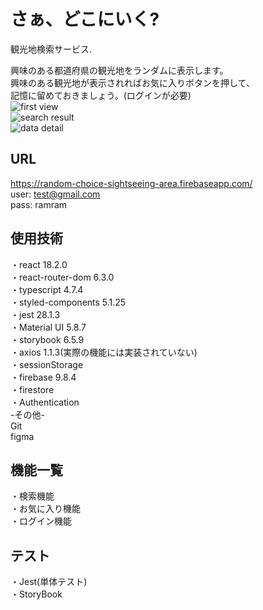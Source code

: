 # さぁ、どこにいく?

観光地検索サービス.

興味のある都道府県の観光地をランダムに表示します。\
興味のある観光地が表示されればお気に入りボタンを押して、\
記憶に留めておきましょう。(ログインが必要) \
![first view](https://user-images.githubusercontent.com/79774654/210481157-eadfe9f2-5bb8-428b-b8f0-3b028c2332e2.png) \
![search result](https://user-images.githubusercontent.com/79774654/210481169-03e26e85-b472-439e-95f7-40de80ba0d48.png) \
![data detail](https://user-images.githubusercontent.com/79774654/210481177-2c75a7ce-f703-4f49-a9e2-b31ae8f8f045.png)


## URL
https://random-choice-sightseeing-area.firebaseapp.com/ \
user: test@gmail.com \
pass: ramram 

## 使用技術

・react 18.2.0 \
・react-router-dom 6.3.0 \
・typescript 4.7.4 \
・styled-components 5.1.25 \
・jest 28.1.3 \
・Material UI 5.8.7 \
・storybook 6.5.9 \
・axios 1.1.3(実際の機能には実装されていない) \
・sessionStorage \
・firebase 9.8.4 \
    ・firestore \
    ・Authentication \
-その他- \
Git \
figma 

## 機能一覧 
・検索機能 \
・お気に入り機能 \
・ログイン機能

## テスト 
・Jest(単体テスト) \
・StoryBook
